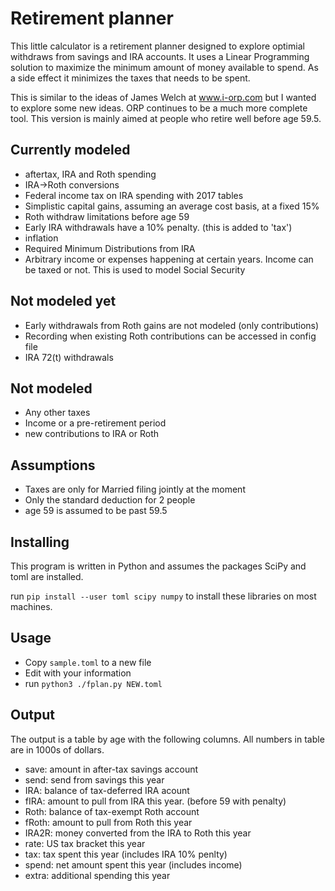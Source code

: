 # Retirement planner

This little calculator is a retirement planner designed to explore
optimial withdraws from savings and IRA accounts. It uses a Linear
Programming solution to maximize the minimum amount of money available
to spend. As a side effect it minimizes the taxes that needs to be
spent.

This is similar to the ideas of James Welch at www.i-orp.com but I
wanted to explore some new ideas. ORP continues to be a much more
complete tool. This version is mainly aimed at people who retire well
before age 59.5.

## Currently modeled

* aftertax, IRA and Roth spending
* IRA->Roth conversions
* Federal income tax on IRA spending with 2017 tables
* Simplistic capital gains, assuming an average cost basis, at a fixed 15%
* Roth withdraw limitations before age 59
* Early IRA withdrawals have a 10% penalty. (this is added to 'tax')
* inflation
* Required Minimum Distributions from IRA
* Arbitrary income or expenses happening at certain years. Income can be taxed or not.
  This is used to model Social Security

## Not modeled yet

* Early withdrawals from Roth gains are not modeled (only contributions)
* Recording when existing Roth contributions can be accessed in config file
* IRA 72(t) withdrawals

## Not modeled

* Any other taxes
* Income or a pre-retirement period
* new contributions to IRA or Roth

## Assumptions

* Taxes are only for Married filing jointly at the moment
* Only the standard deduction for 2 people
* age 59 is assumed to be past 59.5

## Installing

This program is written in Python and assumes the packages SciPy and
toml are installed.

run `pip install --user toml scipy numpy` to install these libraries
on most machines.

## Usage

* Copy `sample.toml` to a new file
* Edit with your information
* run `python3 ./fplan.py NEW.toml`

## Output

The output is a table by age with the following columns. All numbers
in table are in 1000s of dollars.

* save: amount in after-tax savings account
* send: send from savings this year
* IRA: balance of tax-deferred IRA acount
* fIRA: amount to pull from IRA this year. (before 59 with penalty)
* Roth: balance of tax-exempt Roth account
* fRoth: amount to pull from Roth this year
* IRA2R: money converted from the IRA to Roth this year
* rate: US tax bracket this year
* tax: tax spent this year (includes IRA 10% penlty)
* spend: net amount spent this year (includes income)
* extra: additional spending this year
